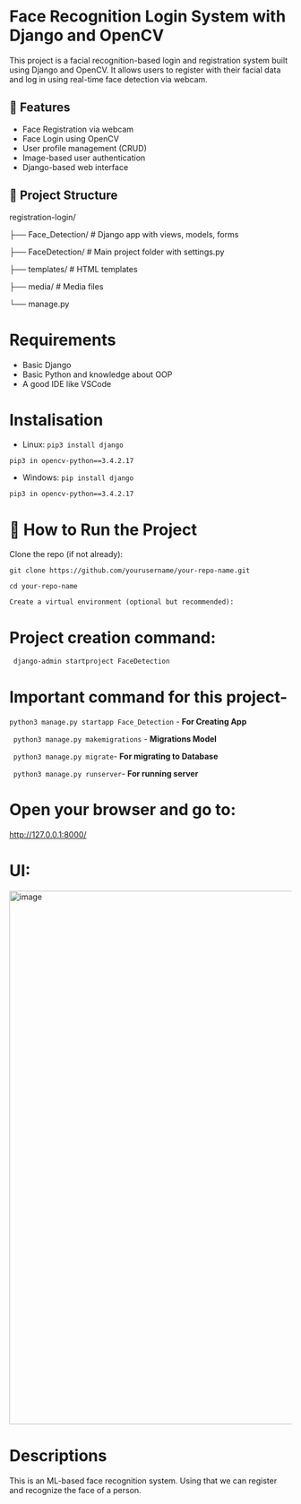 # Face Recognition Login System with Django and OpenCV

This project is a facial recognition-based login and registration system built using Django and OpenCV. It allows users to register with their facial data and log in using real-time face detection via webcam.

## 🔧 Features

- Face Registration via webcam
- Face Login using OpenCV
- User profile management (CRUD)
- Image-based user authentication
- Django-based web interface

## 📂 Project Structure

registration-login/

├── Face_Detection/ # Django app with views, models, forms

├── FaceDetection/ # Main project folder with settings.py

├── templates/ # HTML templates

├── media/ # Media files

└── manage.py


# Requirements
- Basic Django
- Basic Python and knowledge about OOP
- A good IDE like VSCode

# Instalisation

- Linux:
``` pip3 install django ```

``` pip3 in opencv-python==3.4.2.17 ```

- Windows:
``` pip install django ```

``` pip3 in opencv-python==3.4.2.17 ```


# 🚀 How to Run the Project

Clone the repo (if not already):

``` git clone https://github.com/yourusername/your-repo-name.git ```

``` cd your-repo-name ```

``` Create a virtual environment (optional but recommended): ```

# Project creation command:
``` django-admin startproject FaceDetection```

# Important command for this project-

``` python3 manage.py startapp Face_Detection ``` - **For Creating App**  

``` python3 manage.py makemigrations``` - **Migrations Model**  

``` python3 manage.py migrate```- **For migrating to Database** 

``` python3 manage.py runserver```- **For running server** 


# Open your browser and go to:

http://127.0.0.1:8000/

# UI:

<img width="953" alt="image" src="https://github.com/user-attachments/assets/2e433b97-9c3c-48d2-b2db-0a7d9decea2d" />



# Descriptions

This is an ML-based face recognition system. Using that we can register and recognize the face of a person.

